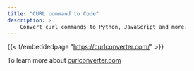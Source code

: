 ```yaml
---
title: "CURL command to Code"
description: >
    Convert curl commands to Python, JavaScript and more.
---
```


{{< t/embeddedpage "https://curlconverter.com/" >}}

To learn more about [curlconverter.com](https://curlconverter.com/)